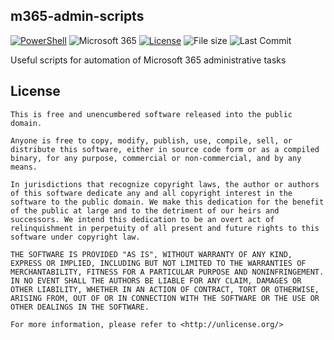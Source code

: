 ## m365-admin-scripts
[![PowerShell](https://img.shields.io/badge/-PowerShell-_?style=flat-square&logo=powershell&color=blue&logoColor=white)](https://docs.microsoft.com/de-de/powershell/scripting/overview?view=powershell-7) ![Microsoft 365](https://img.shields.io/badge/-Microsoft%20365-_?style=flat-square&logo=microsoft%20office&color=red&logoColor=white) [![License](https://img.shields.io/github/license/vantriel/m365-admin-scripts?style=flat-square)](https://unlicense.org/) ![File size](https://img.shields.io/github/languages/code-size/vantriel/m365-admin-scripts?color=blue&style=flat-square) ![Last Commit](https://img.shields.io/github/last-commit/vantriel/m365-admin-scripts?style=flat-square)

Useful scripts for automation of Microsoft 365 administrative tasks

## License
```
This is free and unencumbered software released into the public domain.

Anyone is free to copy, modify, publish, use, compile, sell, or
distribute this software, either in source code form or as a compiled
binary, for any purpose, commercial or non-commercial, and by any
means.

In jurisdictions that recognize copyright laws, the author or authors
of this software dedicate any and all copyright interest in the
software to the public domain. We make this dedication for the benefit
of the public at large and to the detriment of our heirs and
successors. We intend this dedication to be an overt act of
relinquishment in perpetuity of all present and future rights to this
software under copyright law.

THE SOFTWARE IS PROVIDED "AS IS", WITHOUT WARRANTY OF ANY KIND,
EXPRESS OR IMPLIED, INCLUDING BUT NOT LIMITED TO THE WARRANTIES OF
MERCHANTABILITY, FITNESS FOR A PARTICULAR PURPOSE AND NONINFRINGEMENT.
IN NO EVENT SHALL THE AUTHORS BE LIABLE FOR ANY CLAIM, DAMAGES OR
OTHER LIABILITY, WHETHER IN AN ACTION OF CONTRACT, TORT OR OTHERWISE,
ARISING FROM, OUT OF OR IN CONNECTION WITH THE SOFTWARE OR THE USE OR
OTHER DEALINGS IN THE SOFTWARE.

For more information, please refer to <http://unlicense.org/>
```
